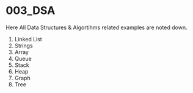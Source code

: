 # 003_DSA

Here All Data Structures & Algortihms related examples are noted down.

1.  Linked List
2.  Strings
3.  Array
4.  Queue
5.  Stack
6.  Heap
7.  Graph
8.  Tree
